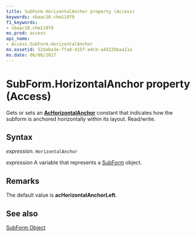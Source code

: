 ```yaml
---
title: SubForm.HorizontalAnchor property (Access)
keywords: vbaac10.chm11979
f1_keywords:
- vbaac10.chm11979
ms.prod: access
api_name:
- Access.SubForm.HorizontalAnchor
ms.assetid: 52daba3e-ffa8-415f-e4cb-a4322bbaa11a
ms.date: 06/08/2017
---
```



# SubForm.HorizontalAnchor property (Access)

Gets or sets an  **[AcHorizontalAnchor](Access.AcHorizontalAnchor.md)** constant that indicates how the subform is anchored horizontally within its layout. Read/write.


## Syntax

 _expression_. `HorizontalAnchor`

 _expression_ A variable that represents a [SubForm](Access.SubForm.md) object.


## Remarks

The default value is  **acHorizontalAnchorLeft**.


## See also


[SubForm Object](Access.SubForm.md)

